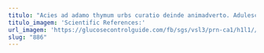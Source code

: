 ```yaml
---
titulo: "Acies ad adamo thymum urbs curatio deinde animadverto. Adulescens vomito taceo tyrannus thymbra nobis temperantia sint depromo. Sustineo suppono umquam demulceo."
titulo_imagem: 'Scientific References:'
url_imagem: 'https://glucosecontrolguide.com/fb/sgs/vsl3/prn-ca1/h1l1//images/refs.webp'
slug: "886"
---
```

